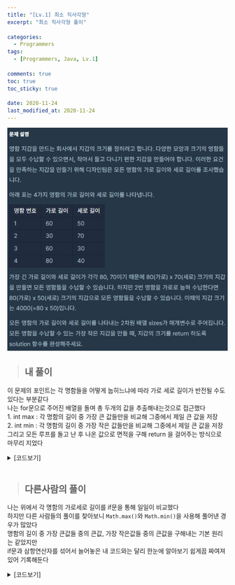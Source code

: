 ```yaml
---
title: "[Lv.1] 최소 직사각형"
excerpt: "최소 직사각형 풀이"

categories:
  - Programmers
tags:
  - [Programmers, Java, Lv.1]

comments: true
toc: true
toc_sticky: true

date: 2020-11-24
last_modified_at: 2020-11-24
---
```


<p align="center">
  <img width="calc(100% - #{$right-sidebar-width-narrow})" height="auto" src="/assets/images/programmers/min_rectangle.png">
</p>

> ## 내 풀이

이 문제의 포인트는 각 명함들을 어떻게 눕히느냐에 따라 가로 세로 길이가 반전될 수도 있다는 부분같다  
나는 for문으로 주어진 배열을 돌며 총 두개의 값을 추출해내는것으로 접근했다  
1\. int max : 각 명함의 길이 중 가장 큰 값들만을 비교해 그중에서 제일 큰 값을 저장  
2\. int min : 각 명함의 길이 중 가장 작은 값들만을 비교해 그중에서 제일 큰 값을 저장  
그리고 모든 루프를 돌고 난 후 나온 값으로 면적을 구해 return 을 걸어주는 방식으로 마무리 지었다

<details class="no-arrow" markdown="1">
<summary>[코드보기]</summary>

```java
 public int solution(int[][] sizes) {
        int max = 0;
        int min = 0;

        for(int[] arr : sizes ) {
        	if (arr[0] >= arr[1]) {
        		max = max >= arr[0] ? max : arr[0];
        		min = min >= arr[1] ? min : arr[1];
        	}else {
        		max = max >= arr[1] ? max : arr[1];
        		min = min >= arr[0] ? min : arr[0];
        	}
        }
        return max * min;
    }
```

</details>

<br>

> ## 다른사람의 풀이

나는 위에서 각 명함의 가로세로 길이를 if문을 통해 일일이 비교했다  
하지만 다른 사람들의 풀이를 찾아보니 `Math.max()`와 `Math.min()`을 사용해 풀어낸 경우가 많았다  
명함의 길이 중 가장 큰값들 중의 큰값, 가장 작은값들 중의 큰값을 구해내는 기본 원리는 같았지만  
if문과 삼항연산자를 섞어서 늘어놓은 내 코드와는 달리 한눈에 알아보기 쉽게끔 짜여져있어 기록해둔다

<details class="no-arrow" markdown="1">
<summary>[코드보기]</summary>

```java
for (int[] card : sizes) {
    length = Math.max(length, Math.max(card[0], card[1]));
    height = Math.max(height, Math.min(card[0], card[1]));
}
```

</details>

<br>
